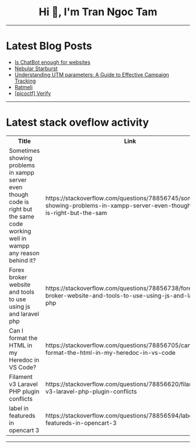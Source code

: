 <h1 align="center">Hi 👋, I'm Tran Ngoc Tam</h1>

---

# Latest Blog Posts 
<!-- BLOG-POST-LIST:START -->
- [Is ChatBot enough for websites](https://dev.to/desi_valli/is-chatbot-enough-for-websites-19ni)
- [Nebular Starburst](https://dev.to/dan52242644dan/nebular-starburst-2mg8)
- [Understanding UTM parameters: A Guide to Effective Campaign Tracking](https://dev.to/negrel/understanding-utm-parameters-a-guide-to-effective-campaign-tracking-3hg4)
- [Ratmeli](https://dev.to/marcos_sandi_9152d03c3b43/ratmeli-29ep)
- [[picoctf] Verify](https://dev.to/zerogru/picoctf-verify-3m4a)
<!-- BLOG-POST-LIST:END -->

---

# Latest stack oveflow activity
<table>
  <tr><th>Title</th><th>Link</th></tr>
  <!-- STACKOVERFLOW:START --><tr><td>Sometimes showing problems in xampp server even though code is right but the same code working well in wampp any reason behind it?</td><td>https://stackoverflow.com/questions/78856745/sometimes-showing-problems-in-xampp-server-even-though-code-is-right-but-the-sam</td></tr><tr><td>Forex broker website and tools to use using js and laravel php</td><td>https://stackoverflow.com/questions/78856738/forex-broker-website-and-tools-to-use-using-js-and-laravel-php</td></tr><tr><td>Can I format the HTML in my Heredoc in VS Code?</td><td>https://stackoverflow.com/questions/78856705/can-i-format-the-html-in-my-heredoc-in-vs-code</td></tr><tr><td>Filament v3 Laravel PHP plugin conflicts</td><td>https://stackoverflow.com/questions/78856620/filament-v3-laravel-php-plugin-conflicts</td></tr><tr><td>label in featureds in opencart 3</td><td>https://stackoverflow.com/questions/78856594/label-in-featureds-in-opencart-3</td></tr><!-- STACKOVERFLOW:END -->
</table>

---


